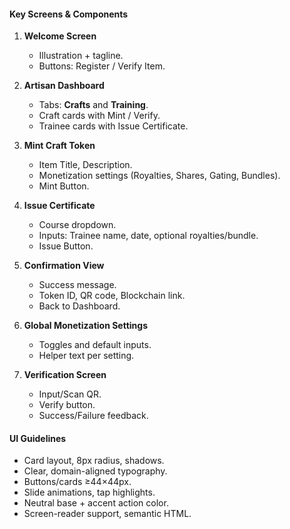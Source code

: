 #### Key Screens & Components

1. **Welcome Screen**

   * Illustration + tagline.
   * Buttons: Register / Verify Item.

2. **Artisan Dashboard**

   * Tabs: **Crafts** and **Training**.
   * Craft cards with Mint / Verify.
   * Trainee cards with Issue Certificate.

3. **Mint Craft Token**

   * Item Title, Description.
   * Monetization settings (Royalties, Shares, Gating, Bundles).
   * Mint Button.

4. **Issue Certificate**

   * Course dropdown.
   * Inputs: Trainee name, date, optional royalties/bundle.
   * Issue Button.

5. **Confirmation View**

   * Success message.
   * Token ID, QR code, Blockchain link.
   * Back to Dashboard.

6. **Global Monetization Settings**

   * Toggles and default inputs.
   * Helper text per setting.

7. **Verification Screen**

   * Input/Scan QR.
   * Verify button.
   * Success/Failure feedback.

#### UI Guidelines

* Card layout, 8px radius, shadows.
* Clear, domain-aligned typography.
* Buttons/cards ≥44×44px.
* Slide animations, tap highlights.
* Neutral base + accent action color.
* Screen-reader support, semantic HTML.
